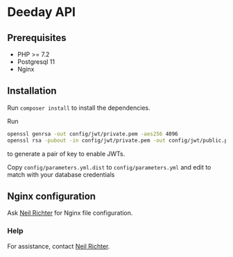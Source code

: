 # Deeday API

## Prerequisites

+ PHP >= 7.2
+ Postgresql 11
+ Nginx

## Installation

Run `composer install` to install the dependencies.

Run
```sh
openssl genrsa -out config/jwt/private.pem -aes256 4096
openssl rsa -pubout -in config/jwt/private.pem -out config/jwt/public.pem
```
to generate a pair of key to enable JWTs.

Copy `config/parameters.yml.dist` to `config/parameters.yml` and edit to match with your database credentials

## Nginx configuration

Ask [Neil Richter](mailto:neil.richter@deeday.io) for Nginx file configuration.

### Help

For assistance, contact [Neil Richter](mailto:neil.richter@deeday.io).
